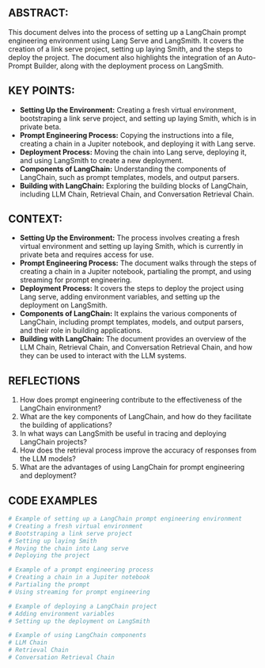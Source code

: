 ## ABSTRACT:
This document delves into the process of setting up a LangChain prompt engineering environment using Lang Serve and LangSmith. It covers the creation of a link serve project, setting up laying Smith, and the steps to deploy the project. The document also highlights the integration of an Auto-Prompt Builder, along with the deployment process on LangSmith.

## KEY POINTS:
- **Setting Up the Environment:** Creating a fresh virtual environment, bootstraping a link serve project, and setting up laying Smith, which is in private beta.
- **Prompt Engineering Process:** Copying the instructions into a file, creating a chain in a Jupiter notebook, and deploying it with Lang serve.
- **Deployment Process:** Moving the chain into Lang serve, deploying it, and using LangSmith to create a new deployment.
- **Components of LangChain:** Understanding the components of LangChain, such as prompt templates, models, and output parsers.
- **Building with LangChain:** Exploring the building blocks of LangChain, including LLM Chain, Retrieval Chain, and Conversation Retrieval Chain.

## CONTEXT:
- **Setting Up the Environment:** The process involves creating a fresh virtual environment and setting up laying Smith, which is currently in private beta and requires access for use.
- **Prompt Engineering Process:** The document walks through the steps of creating a chain in a Jupiter notebook, partialing the prompt, and using streaming for prompt engineering.
- **Deployment Process:** It covers the steps to deploy the project using Lang serve, adding environment variables, and setting up the deployment on LangSmith.
- **Components of LangChain:** It explains the various components of LangChain, including prompt templates, models, and output parsers, and their role in building applications.
- **Building with LangChain:** The document provides an overview of the LLM Chain, Retrieval Chain, and Conversation Retrieval Chain, and how they can be used to interact with the LLM systems.

## REFLECTIONS
1. How does prompt engineering contribute to the effectiveness of the LangChain environment?
2. What are the key components of LangChain, and how do they facilitate the building of applications?
3. In what ways can LangSmith be useful in tracing and deploying LangChain projects?
4. How does the retrieval process improve the accuracy of responses from the LLM models?
5. What are the advantages of using LangChain for prompt engineering and deployment?

## CODE EXAMPLES
```python
# Example of setting up a LangChain prompt engineering environment
# Creating a fresh virtual environment
# Bootstraping a link serve project
# Setting up laying Smith
# Moving the chain into Lang serve
# Deploying the project

# Example of a prompt engineering process
# Creating a chain in a Jupiter notebook
# Partialing the prompt
# Using streaming for prompt engineering

# Example of deploying a LangChain project
# Adding environment variables
# Setting up the deployment on LangSmith

# Example of using LangChain components
# LLM Chain
# Retrieval Chain
# Conversation Retrieval Chain
```
